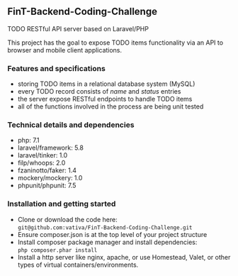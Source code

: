 ## FinT-Backend-Coding-Challenge

TODO RESTful API server based on Laravel/PHP

This project has the goal to expose TODO items functionality via an API to browser and mobile client applications.

### Features and specifications
- storing TODO items in a relational database system (MySQL)
- every TODO record consists of *name* and *status* entries
- the server expose RESTful endpoints to handle TODO items
- all of the functions involved in the process are being unit tested

### Technical details and dependencies
- php: 7.1
- laravel/framework: 5.8
- laravel/tinker: 1.0
- filp/whoops: 2.0
- fzaninotto/faker: 1.4
- mockery/mockery: 1.0
- phpunit/phpunit: 7.5

### Installation and getting started
- Clone or download the code here:  
`git@github.com:vativa/FinT-Backend-Coding-Challenge.git`
- Ensure composer.json is at the top level of your project structure
- Install composer package manager and install dependencies:  
`php composer.phar install`
- Install a http server like nginx, apache, or use Homestead, Valet, or other types of virtual containers/environments.


